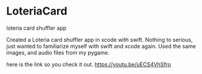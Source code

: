 # LoteriaCard
loteria card shuffler app


Created a Loteria card shuffler app in xcode with swift. Nothing to serious, just wanted to familiarize myself with swift and xcode again. 
Used the same images, and audio files from my pygame. 

here is the link so you check it out. https://youtu.be/uECS4VhSfro
